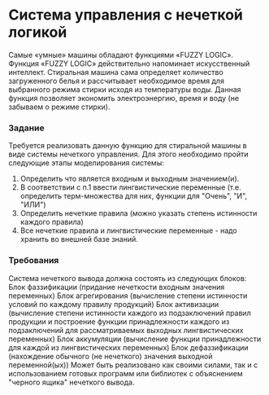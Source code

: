 # Система управления с нечеткой логикой

Самые «умные» машины обладают функциями «FUZZY LOGIC».
Функция «FUZZY LOGIC» действительно напоминает искусственный интеллект. Стиральная машина сама определяет количество загруженного белья и рассчитывает необходимое время для выбранного режима стирки исходя из температуры воды. Данная функция позволяет экономить электроэнергию, время и воду (не забываем о режиме стирки).

### Задание
Требуется реализовать данную функцию для стиральной машины в виде системы нечеткого управления.
Для этого необходимо пройти следующие этапы моделирования системы:
1. Определить что является входным и выходным значением(и).
2. В соответствии с п.1 ввести лингвистические переменные (т.е. определить терм-множества для них, функции для "Очень", "И", "ИЛИ")
3. Определить нечеткие правила (можно указать степень истинности каждого правила)
4. Все нечеткие правила и лингвистические переменные - надо хранить во внешней базе знаний.

### Требования
Система нечеткого вывода должна состоять из следующих блоков:
Блок фаззификации (придание нечеткости входным значения переменных)
Блок агрегирования (вычисление степени истинности условий по каждому правилу продукций)
Блок активизации (вычисление степени истинности каждого из подзаключений правил продукции и построение функции принадлежности каждого из подзаключений для рассматриваемых выходных лингвистических переменных)
Блок аккумуляции (вычисление функции принадлежности для каждой из лингвистических переменных)
Блок дефаззификации (нахождение обычного (не нечеткого) значения выходной переменной(ых))
Может быть реализовано как своими силами, так и с использованием готовых программ или библиотек с объяснением "черного ящика" нечеткого вывода.
